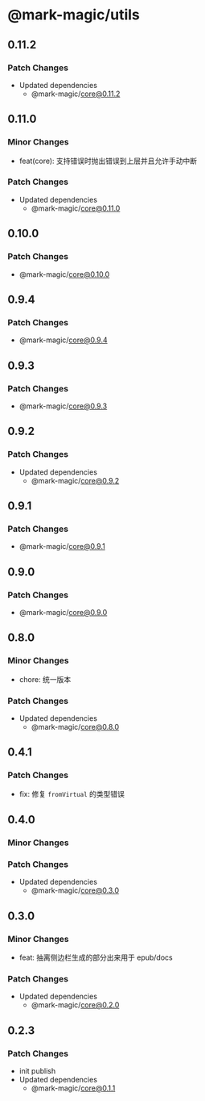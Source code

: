 # @mark-magic/utils

## 0.11.2

### Patch Changes

- Updated dependencies
  - @mark-magic/core@0.11.2

## 0.11.0

### Minor Changes

- feat(core): 支持错误时抛出错误到上层并且允许手动中断

### Patch Changes

- Updated dependencies
  - @mark-magic/core@0.11.0

## 0.10.0

### Patch Changes

- @mark-magic/core@0.10.0

## 0.9.4

### Patch Changes

- @mark-magic/core@0.9.4

## 0.9.3

### Patch Changes

- @mark-magic/core@0.9.3

## 0.9.2

### Patch Changes

- Updated dependencies
  - @mark-magic/core@0.9.2

## 0.9.1

### Patch Changes

- @mark-magic/core@0.9.1

## 0.9.0

### Patch Changes

- @mark-magic/core@0.9.0

## 0.8.0

### Minor Changes

- chore: 统一版本

### Patch Changes

- Updated dependencies
  - @mark-magic/core@0.8.0

## 0.4.1

### Patch Changes

- fix: 修复 `fromVirtual` 的类型错误

## 0.4.0

### Minor Changes

### Patch Changes

- Updated dependencies
  - @mark-magic/core@0.3.0

## 0.3.0

### Minor Changes

- feat: 抽离侧边栏生成的部分出来用于 epub/docs

### Patch Changes

- Updated dependencies
  - @mark-magic/core@0.2.0

## 0.2.3

### Patch Changes

- init publish
- Updated dependencies
  - @mark-magic/core@0.1.1
